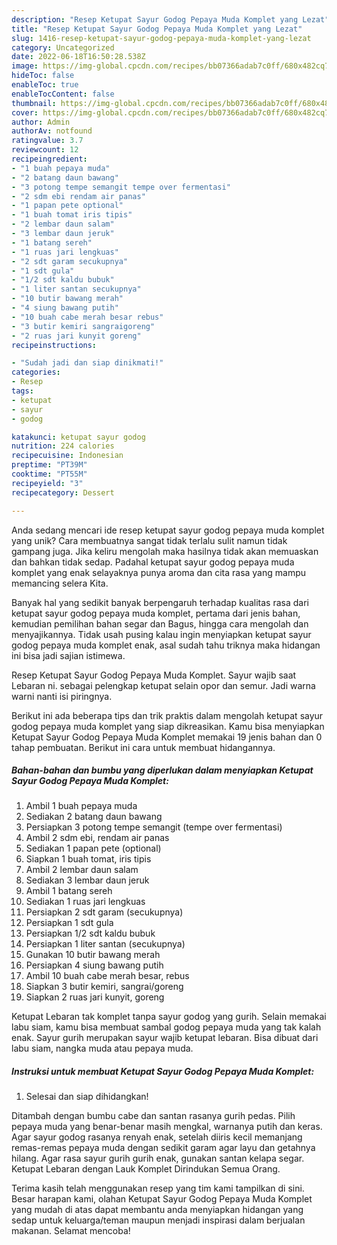 ```yaml
---
description: "Resep Ketupat Sayur Godog Pepaya Muda Komplet yang Lezat"
title: "Resep Ketupat Sayur Godog Pepaya Muda Komplet yang Lezat"
slug: 1416-resep-ketupat-sayur-godog-pepaya-muda-komplet-yang-lezat
category: Uncategorized
date: 2022-06-18T16:50:28.538Z
image: https://img-global.cpcdn.com/recipes/bb07366adab7c0ff/680x482cq70/ketupat-sayur-godog-pepaya-muda-komplet-foto-resep-utama.jpg
hideToc: false
enableToc: true
enableTocContent: false
thumbnail: https://img-global.cpcdn.com/recipes/bb07366adab7c0ff/680x482cq70/ketupat-sayur-godog-pepaya-muda-komplet-foto-resep-utama.jpg
cover: https://img-global.cpcdn.com/recipes/bb07366adab7c0ff/680x482cq70/ketupat-sayur-godog-pepaya-muda-komplet-foto-resep-utama.jpg
author: Admin
authorAv: notfound
ratingvalue: 3.7
reviewcount: 12
recipeingredient:
- "1 buah pepaya muda"
- "2 batang daun bawang"
- "3 potong tempe semangit tempe over fermentasi"
- "2 sdm ebi rendam air panas"
- "1 papan pete optional"
- "1 buah tomat iris tipis"
- "2 lembar daun salam"
- "3 lembar daun jeruk"
- "1 batang sereh"
- "1 ruas jari lengkuas"
- "2 sdt garam secukupnya"
- "1 sdt gula"
- "1/2 sdt kaldu bubuk"
- "1 liter santan secukupnya"
- "10 butir bawang merah"
- "4 siung bawang putih"
- "10 buah cabe merah besar rebus"
- "3 butir kemiri sangraigoreng"
- "2 ruas jari kunyit goreng"
recipeinstructions:

- "Sudah jadi dan siap dinikmati!"
categories:
- Resep
tags:
- ketupat
- sayur
- godog

katakunci: ketupat sayur godog 
nutrition: 224 calories
recipecuisine: Indonesian
preptime: "PT39M"
cooktime: "PT55M"
recipeyield: "3"
recipecategory: Dessert

---
```





Anda sedang mencari ide resep ketupat sayur godog pepaya muda komplet yang unik? Cara membuatnya sangat tidak terlalu sulit namun tidak gampang juga. Jika keliru mengolah maka hasilnya tidak akan memuaskan dan bahkan tidak sedap. Padahal ketupat sayur godog pepaya muda komplet yang enak selayaknya punya aroma dan cita rasa yang mampu memancing selera Kita.





Banyak hal yang sedikit banyak berpengaruh terhadap kualitas rasa dari ketupat sayur godog pepaya muda komplet, pertama dari jenis bahan, kemudian pemilihan bahan segar dan Bagus, hingga cara mengolah dan menyajikannya. Tidak usah pusing kalau ingin menyiapkan ketupat sayur godog pepaya muda komplet enak,      asal sudah tahu triknya maka hidangan ini bisa jadi sajian istimewa.














Resep Ketupat Sayur Godog Pepaya Muda Komplet. Sayur wajib saat Lebaran ni. sebagai pelengkap ketupat selain opor dan semur. Jadi warna warni nanti isi piringnya.






Berikut ini ada beberapa tips dan trik praktis dalam mengolah ketupat sayur godog pepaya muda komplet yang siap dikreasikan. Kamu bisa menyiapkan Ketupat Sayur Godog Pepaya Muda Komplet memakai 19 jenis bahan dan 0 tahap pembuatan. Berikut ini cara untuk membuat hidangannya.

<!--inarticleads1-->

##### Bahan-bahan dan bumbu yang diperlukan dalam menyiapkan Ketupat Sayur Godog Pepaya Muda Komplet:

1. Ambil 1 buah pepaya muda
1. Sediakan 2 batang daun bawang
1. Persiapkan 3 potong tempe semangit (tempe over fermentasi)
1. Ambil 2 sdm ebi, rendam air panas
1. Sediakan 1 papan pete (optional)
1. Siapkan 1 buah tomat, iris tipis
1. Ambil 2 lembar daun salam
1. Sediakan 3 lembar daun jeruk
1. Ambil 1 batang sereh
1. Sediakan 1 ruas jari lengkuas
1. Persiapkan 2 sdt garam (secukupnya)
1. Persiapkan 1 sdt gula
1. Persiapkan 1/2 sdt kaldu bubuk
1. Persiapkan 1 liter santan (secukupnya)
1. Gunakan 10 butir bawang merah
1. Persiapkan 4 siung bawang putih
1. Ambil 10 buah cabe merah besar, rebus
1. Siapkan 3 butir kemiri, sangrai/goreng
1. Siapkan 2 ruas jari kunyit, goreng


Ketupat Lebaran tak komplet tanpa sayur godog yang gurih. Selain memakai labu siam, kamu bisa membuat sambal godog pepaya muda yang tak kalah enak. Sayur gurih merupakan sayur wajib ketupat lebaran. Bisa dibuat dari labu siam, nangka muda atau pepaya muda. 

<!--inarticleads2-->

##### Instruksi untuk membuat Ketupat Sayur Godog Pepaya Muda Komplet:


1. Selesai dan siap dihidangkan!

Ditambah dengan bumbu cabe dan santan rasanya gurih pedas. Pilih pepaya muda yang benar-benar masih mengkal, warnanya putih dan keras. Agar sayur godog rasanya renyah enak, setelah diiris kecil memanjang remas-remas pepaya muda dengan sedikit garam agar layu dan getahnya hilang. Agar rasa sayur gurih gurih enak, gunakan santan kelapa segar. Ketupat Lebaran dengan Lauk Komplet Dirindukan Semua Orang. 

Terima kasih telah menggunakan resep yang tim kami tampilkan di sini. Besar harapan kami, olahan Ketupat Sayur Godog Pepaya Muda Komplet yang mudah di atas dapat membantu anda menyiapkan hidangan yang sedap untuk keluarga/teman maupun menjadi inspirasi dalam berjualan makanan. Selamat mencoba!
